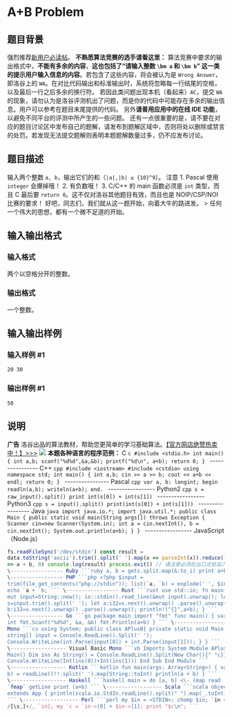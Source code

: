 

# A+B Problem

## 题目背景

强烈推荐[新用户必读帖](/discuss/show/241461)。 **不熟悉算法竞赛的选手请看这里：**
算法竞赛中要求的输出格式中，**不能有多余的内容**，**这也包括了“请输入整数 `\bm a` 和 `\bm b`”
这一类的提示用户输入信息的内容**。若包含了这些内容，将会被认为是 `Wrong Answer`，即洛谷上的
`WA`。在对比代码输出和标准输出时，系统将忽略每一行结尾的空格，以及最后一行之后多余的换行符。 若因此类问题出现本机（看起来）`AC`，提交 `WA`
的现象，请勿认为是洛谷评测机出了问题，而是你的代码中可能存在多余的输出信息。用户可以参考在题目末尾提供的代码。 另外**请善用应用中的在线 IDE
功能**，以避免不同平台的评测中所产生的一些问题。
还有一点很重要的是，请不要在对应的题目讨论区中发布自己的题解，请发布到题解区域中，否则将处以删除或禁言的处罚。若发现无法提交题解则表明本题题解数量过多，仍不应发布讨论。

## 题目描述

输入两个整数 `a, b`，输出它们的和（`|a|,|b| ≤ {10}^9`）。 注意 1\. Pascal 使用 `integer` 会爆掉哦！ 2\.
有负数哦！ 3\. C/C++ 的 main 函数必须是 `int` 类型，而且 C 最后要 `return 0`。这不仅对洛谷其他题目有效，而且也是
NOIP/CSP/NOI 比赛的要求！ 好吧，同志们，我们就从这一题开始，向着大牛的路进发。 > 任何一个伟大的思想，都有一个微不足道的开始。

## 输入输出格式

### 输入格式

  

两个以空格分开的整数。

### 输出格式

  

一个整数。

## 输入输出样例

### 输入样例 #1

    
    
    20 30
    

### 输出样例 #1

    
    
    50
    

## 说明

**广告**
洛谷出品的算法教材，帮助您更简单的学习基础算法。[【官方网店绝赞热卖中！】>>>](https://item.taobao.com/item.htm?id=637730514783)
[![](https://cdn.luogu.com.cn/upload/image_hosting/njc7dlng.png)](https://item.taobao.com/item.htm?id=637730514783)
**本题各种语言的程序范例：** C ```c #include <stdio.h> int main() { int a,b;
scanf("%d%d",&a,&b); printf("%d\n", a+b); return 0; } ``` \----------------
C++ ```cpp #include <iostream> #include <cstdio> using namespace std; int
main() { int a,b; cin >> a >> b; cout << a+b << endl; return 0; } ```
\---------------- Pascal ```cpp var a, b: longint; begin readln(a,b);
writeln(a+b); end. ``` \----------------- Python2 ```cpp s =
raw_input().split() print int(s[0]) + int(s[1]) ``` \----------------- Python3
```cpp s = input().split() print(int(s[0]) + int(s[1])) ``` \-----------------
Java ```java import java.io.*; import java.util.*; public class Main { public
static void main(String args[]) throws Exception { Scanner cin=new
Scanner(System.in); int a = cin.nextInt(), b = cin.nextInt();
System.out.println(a+b); } } ``` \----------------- JavaScript （Node.js）
```javascript const fs = require('fs') const data =
fs.readFileSync('/dev/stdin') const result =
data.toString('ascii').trim().split(' ').map(x => parseInt(x)).reduce((a, b)
=> a + b, 0) console.log(result) process.exit() // 请注意必须在出口点处加入此行 ```
\----------------- Ruby ```ruby a, b = gets.split.map(&:to_i) print a+b ```
\----------------- PHP ```php <?php $input =
trim(file_get_contents("php://stdin")); list(`a, `b) = explode(' ', $input);
echo `a + `b; ``` \----------------- Rust ```rust use std::io; fn main(){ let
mut input=String::new(); io::stdin().read_line(&mut input).unwrap(); let mut
s=input.trim().split(' '); let a:i32=s.next().unwrap() .parse().unwrap(); let
b:i32=s.next().unwrap() .parse().unwrap(); println!("{}",a+b); } ```
\----------------- Go ```go package main import "fmt" func main() { var a, b
int fmt.Scanf("%d%d", &a, &b) fmt.Println(a+b) } ``` \----------------- C#
Mono ```cs using System; public class APlusB{ private static void Main(){
string[] input = Console.ReadLine().Split(' ');
Console.WriteLine(int.Parse(input[0]) + int.Parse(input[1])); } } ```
\------------------ Visual Basic Mono ```vb Imports System Module APlusB Sub
Main() Dim ins As String() = Console.ReadLine().Split(New Char(){" "c})
Console.WriteLine(Int(ins(0))+Int(ins(1))) End Sub End Module ```
\------------------ Kotlin ```kotlin fun main(args: Array<String>) { val (a,
b) = readLine()!!.split(' ').map(String::toInt) println(a + b) } ```
\------------------ Haskell ```haskell main = do [a, b] <\- (map read . words)
`fmap` getLine print (a+b) ``` \------------------ Scala ```scala object Main
extends App { println(scala.io.StdIn.readLine().split(" ").map(_.toInt).sum) }
``` \------------------ Perl ```perl my $in = <STDIN>; chomp $in; `in = [split
/[\s,]+/, `in]; my `c = `in->[0] + $in->[1]; print "$c\n"; ```

